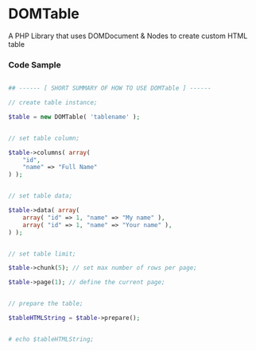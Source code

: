 # DOMTable
A PHP Library that uses DOMDocument &amp; Nodes to create custom HTML table

### Code Sample

```php

## ------ [ SHORT SUMMARY OF HOW TO USE DOMTable ] ------

// create table instance;

$table = new DOMTable( 'tablename' );


// set table column;

$table->columns( array(
	"id",
	"name" => "Full Name"
) );


// set table data;

$table->data( array(
	array( "id" => 1, "name" => "My name" ),
	array( "id" => 1, "name" => "Your name" ),
) );


// set table limit;

$table->chunk(5); // set max number of rows per page;

$table->page(1); // define the current page;


// prepare the table;

$tableHTMLString = $table->prepare();


# echo $tableHTMLString;

```
